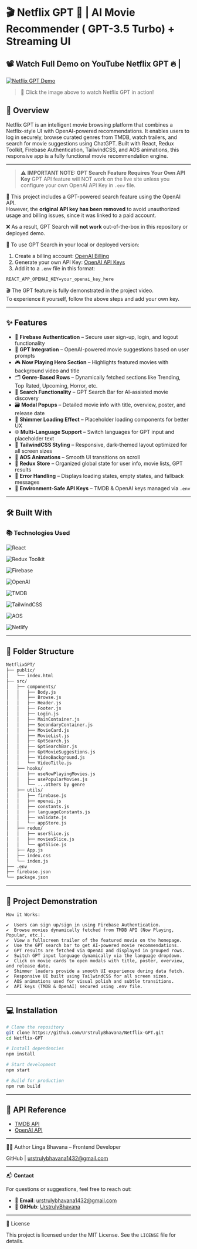 # 🎬 Netflix GPT 🎥 | AI Movie Recommender ( GPT-3.5 Turbo) + Streaming UI 

## 📽️ Watch Full Demo on YouTube Netflix GPT 🔥 |

[![Netflix GPT Demo](https://github.com/UrstrulyBhavana/Netflix-UI-with-OpenAI-GPT-Powered-Recommendations/blob/main/e40a1c39-9b86-405a-9155-1c4cc8746196.png?raw=true)](https://youtu.be/AqPCNt6xmXY)

> 🚀 Click the image above to watch Netflix GPT in action!

## 🌟 Overview

Netflix GPT is an intelligent movie browsing platform that combines a Netflix-style UI with OpenAI-powered recommendations. It enables users to log in securely, browse curated genres from TMDB, watch trailers, and search for movie suggestions using ChatGPT. Built with React, Redux Toolkit, Firebase Authentication, TailwindCSS, and AOS animations, this responsive app is a fully functional movie recommendation engine.

---

> ⚠️ **IMPORTANT NOTE: GPT Search Feature Requires Your Own API Key**
 GPT API feature will NOT work on the live site unless you configure your own OpenAI API Key in `.env` file.

🚫 This project includes a GPT-powered search feature using the OpenAI API.  
However, the **original API key has been removed** to avoid unauthorized usage and billing issues, since it was linked to a paid account.

❌ As a result, GPT Search will **not work** out-of-the-box in this repository or deployed demo.

🔑 To use GPT Search in your local or deployed version:
1. Create a billing account: [OpenAI Billing](https://platform.openai.com/account/billing)
2. Generate your own API Key: [OpenAI API Keys](https://platform.openai.com/account/api-keys)
3. Add it to a `.env` file in this format:
```env
REACT_APP_OPENAI_KEY=your_openai_key_here
```

🎬 The GPT feature is fully demonstrated in the project video.  
To experience it yourself, follow the above steps and add your own key.

---

## ✨ Features

- 🔐 **Firebase Authentication** – Secure user sign-up, login, and logout functionality
- 🧠 **GPT Integration** – OpenAI-powered movie suggestions based on user prompts
- 🎮 **Now Playing Hero Section** – Highlights featured movies with background video and title
- 🗂️ **Genre-Based Rows** – Dynamically fetched sections like Trending, Top Rated, Upcoming, Horror, etc.
- 🔎 **Search Functionality** – GPT Search Bar for AI-assisted movie discovery
- 🗃️ **Modal Popups** – Detailed movie info with title, overview, poster, and release date
- 🧱 **Shimmer Loading Effect** – Placeholder loading components for better UX
- 🌐 **Multi-Language Support** – Switch languages for GPT input and placeholder text
- 🎨 **TailwindCSS Styling** – Responsive, dark-themed layout optimized for all screen sizes
- 💫 **AOS Animations** – Smooth UI transitions on scroll
- 🔄 **Redux Store** – Organized global state for user info, movie lists, GPT results
- 🧾 **Error Handling** – Displays loading states, empty states, and fallback messages
- 📆 **Environment-Safe API Keys** – TMDB & OpenAI keys managed via `.env`

---

## 🛠️ Built With

### 📚 Technologies Used

![React](https://img.shields.io/badge/React-20232A?style=flat&logo=react&logoColor=61DAFB)

![Redux Toolkit](https://img.shields.io/badge/Redux--Toolkit-purple?style=flat)

![Firebase](https://img.shields.io/badge/Firebase-ffca28?style=flat&logo=firebase&logoColor=black)

![OpenAI](https://img.shields.io/badge/OpenAI-412991?style=flat&logo=openai&logoColor=white)

![TMDB](https://img.shields.io/badge/TMDB-01b4e4?style=flat&logoColor=white)

![TailwindCSS](https://img.shields.io/badge/TailwindCSS-06B6D4?style=flat&logo=tailwindcss&logoColor=white)

![AOS](https://img.shields.io/badge/AOS-Animations-green?style=flat)

![Netlify](https://img.shields.io/badge/Hosted_on-Netlify-00C7B7?style=flat)

---

## 📁 Folder Structure

```bash
NetflixGPT/
├── public/
│   └── index.html
├── src/
│   ├── components/
│   │   ├── Body.js
│   │   ├── Browse.js
│   │   ├── Header.js
│   │   ├── Footer.js
│   │   ├── Login.js
│   │   ├── MainContainer.js
│   │   ├── SecondaryContainer.js
│   │   ├── MovieCard.js
│   │   ├── MovieList.js
│   │   ├── GptSearch.js
│   │   ├── GptSearchBar.js
│   │   ├── GptMovieSuggestions.js
│   │   ├── VideoBackground.js
│   │   └── VideoTitle.js
│   ├── hooks/
│   │   ├── useNowPlayingMovies.js
│   │   ├── usePopularMovies.js
│   │   └── ...others by genre
│   ├── utils/
│   │   ├── firebase.js
│   │   ├── openai.js
│   │   ├── constants.js
│   │   ├── languageConstants.js
│   │   ├── validate.js
│   │   └── appStore.js
│   ├── redux/
│   │   ├── userSlice.js
│   │   ├── moviesSlice.js
│   │   └── gptSlice.js
│   ├── App.js
│   ├── index.css
│   └── index.js
├── .env
├── firebase.json
└── package.json
```

---


## 📝 Project Demonstration

```
How it Works:

✔️  Users can sign up/sign in using Firebase Authentication.
✔️  Browse movies dynamically fetched from TMDB API (Now Playing, Popular, etc.).
✔️  View a fullscreen trailer of the featured movie on the homepage.
✔️  Use the GPT search bar to get AI-powered movie recommendations.
✔️  GPT results are fetched via OpenAI and displayed in grouped rows.
✔️  Switch GPT input language dynamically via the language dropdown.
✔️  Click on movie cards to open modals with title, poster, overview, and release date.
✔️  Shimmer loaders provide a smooth UI experience during data fetch.
✔️  Responsive UI built using TailwindCSS for all screen sizes.
✔️  AOS animations used for visual polish and subtle transitions.
✔️  API keys (TMDB & OpenAI) secured using .env file.
```
---

## 💻 Installation

```bash
# Clone the repository
git clone https://github.com/UrstrulyBhavana/Netflix-GPT.git
cd Netflix-GPT

# Install dependencies
npm install

# Start development
npm start

# Build for production
npm run build
```

---

## 🔗 API Reference

- [TMDB API](https://developer.themoviedb.org/docs)
- [OpenAI API](https://platform.openai.com/docs/)

---

🙋‍♀️ Author
Linga Bhavana – Frontend Developer

GitHub | urstrulybhavana1432@gmail.com

---


📬 **Contact**

For questions or suggestions, feel free to reach out:

- 📧 **Email**: [urstrulybhavana1432@gmail.com](mailto:urstrulybhavana1432@gmail.com)  
- 🐙 **GitHub**: [UrstrulyBhavana](https://github.com/UrstrulyBhavana)


---

📜 License

This project is licensed under the MIT License. See the `LICENSE` file for details.

